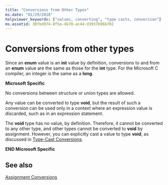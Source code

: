 ```yaml
---
title: "Conversions from Other Types"
ms.date: "01/29/2018"
helpviewer_keywords: ["values, converting", "type casts, conversion"]
ms.assetid: 30fbd974-8f5a-4b70-ac44-d3937b96b702
---
```

# Conversions from other types

Since an **enum** value is an **int** value by definition, conversions to and from an **enum** value are the same as those for the **int** type. For the Microsoft C compiler, an integer is the same as a **long**.

**Microsoft Specific**

No conversions between structure or union types are allowed.

Any value can be converted to type **void**, but the result of such a conversion can be used only in a context where an expression value is discarded, such as in an expression statement.

The **void** type has no value, by definition. Therefore, it cannot be converted to any other type, and other types cannot be converted to **void** by assignment. However, you can explicitly cast a value to type **void**, as discussed in [Type-Cast Conversions](../c-language/type-cast-conversions.md).

**END Microsoft Specific**

## See also

[Assignment Conversions](../c-language/assignment-conversions.md)
